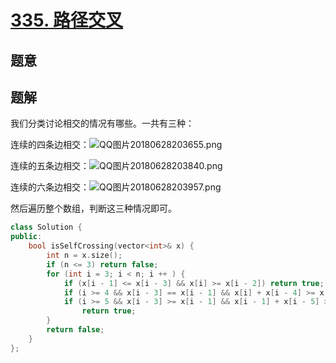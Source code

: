 #  [335. 路径交叉](https://leetcode.cn/problems/self-crossing/)

## 题意



## 题解



我们分类讨论相交的情况有哪些。一共有三种：

连续的四条边相交：![QQ图片20180628203655.png](https://www.acwing.com/media/article/image/2018/06/28/1_093408127a-QQ%E5%9B%BE%E7%89%8720180628203655.png)

连续的五条边相交：![QQ图片20180628203840.png](https://www.acwing.com/media/article/image/2018/06/28/1_35f2d1f87a-QQ%E5%9B%BE%E7%89%8720180628203840.png)

连续的六条边相交：![QQ图片20180628203957.png](https://www.acwing.com/media/article/image/2018/06/28/1_643568fa7a-QQ%E5%9B%BE%E7%89%8720180628203957.png)

然后遍历整个数组，判断这三种情况即可。

```c++
class Solution {
public:
    bool isSelfCrossing(vector<int>& x) {
        int n = x.size();
        if (n <= 3) return false;
        for (int i = 3; i < n; i ++ ) {
            if (x[i - 1] <= x[i - 3] && x[i] >= x[i - 2]) return true;
            if (i >= 4 && x[i - 3] == x[i - 1] && x[i] + x[i - 4] >= x[i - 2]) return true;
            if (i >= 5 && x[i - 3] >= x[i - 1] && x[i - 1] + x[i - 5] >= x[i - 3] && x[i - 2] >= x[i - 4] && x[i - 4] + x[i] >= x[i - 2])
                return true;
        }
        return false;
    }
};
```



```python3

```


